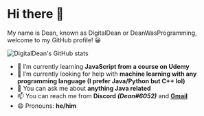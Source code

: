 # Hi there 👋
My name is Dean, known as DigitalDean or DeanWasProgramming, welcome to my GitHub profile! 😀

![DigitalDean's GitHub stats](https://github-readme-stats.vercel.app/api?username=DeanWasProgramming&count_private=true&show_icons=true&theme=dark)
- 🌱 I’m currently learning **JavaScript from a course on Udemy**
- 🤔 I’m currently looking for help with **machine learning with any programming language (I prefer Java/Python but C++ lol)**
- 💬 You can ask me about **anything Java related**
- 📫 You can reach me from **Discord *(Dean#6052)*** and [**Gmail**](mailto:deantee06@gmail.com)
- 😄 Pronouns: **he/him**
<!--
**DeanWasProgramming/DeanWasProgramming** is a ✨ _special_ ✨ repository because its `README.md` (this file) appears on your GitHub profile.

Here are some ideas to get you started:

- 🔭 I’m currently working on: ...
- 🌱 I’m currently learning: ...
- 👯 I’m looking to collaborate on: ...
- 🤔 I’m looking for help with: ...
- 💬 Ask me about: ...
- 📫 How to reach me: ...
- 😄 Pronouns: ...
- ⚡ Fun fact: ...
-->
